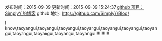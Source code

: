 发布时间：2015-09-09
更新时间：2015-09-09 15:24:37
[github 项目：SimplyY 的博客](https://github.com/SimplyY/Blog/)
github 地址: https://github.com/SimplyY/Blog/

I know,taoyangui,taoyangui,taoyangui,taoyangui,taoyangui,taoyangui,taoyangui,taoyangui,taoyangui,taoyangui,taoyangui!!!!!!!!!!!
